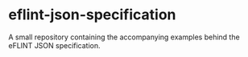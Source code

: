 # eflint-json-specification
A small repository containing the accompanying examples behind the eFLINT JSON specification.
